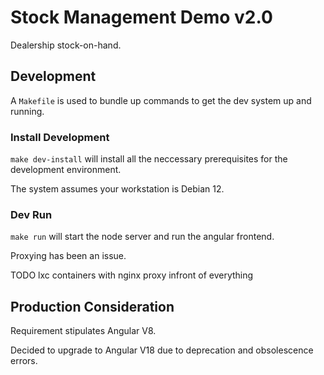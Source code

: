 # Stock Management Demo v2.0

Dealership stock-on-hand.

## Development

A `Makefile` is used to bundle up commands to get the dev system up and running.

### Install Development

`make dev-install` will install all the neccessary prerequisites for the development environment. 

The system assumes your workstation is Debian 12.

### Dev Run

`make run` will start the node server and run the angular frontend.

Proxying has been an issue.

TODO lxc containers with nginx proxy infront of everything

## Production Consideration

Requirement stipulates Angular V8. 

Decided to upgrade to Angular V18 due to deprecation and obsolescence errors.
